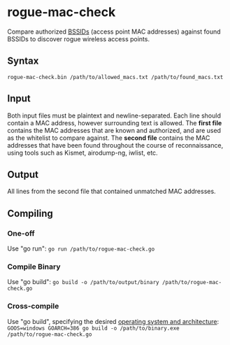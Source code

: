 # rogue-mac-check
Compare authorized [BSSIDs](https://en.wikipedia.org/wiki/BSSID) (access point MAC addresses) against found BSSIDs to discover rogue wireless access points.

## Syntax
`rogue-mac-check.bin /path/to/allowed_macs.txt /path/to/found_macs.txt`

## Input
Both input files must be plaintext and newline-separated. Each line should contain a MAC address, however surrounding text is allowed. The **first file** contains the MAC addresses that are known and authorized, and are used as the whitelist to compare against. The **second file** contains the MAC addresses that have been found throughout the course of reconnaissance, using tools such as Kismet, airodump-ng, iwlist, etc.

## Output
All lines from the second file that contained unmatched MAC addresses.

## Compiling
### One-off
Use "go run": `go run /path/to/rogue-mac-check.go`
### Compile Binary
Use "go build": `go build -o /path/to/output/binary /path/to/rogue-mac-check.go`
### Cross-compile
Use "go build", specifying the desired [operating system and architecture](https://golang.org/doc/install/source#environment): `GOOS=windows GOARCH=386 go build -o /path/to/binary.exe /path/to/rogue-mac-check.go`
